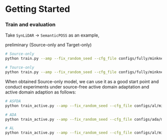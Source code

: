# Getting Started

### Train and evaluation

Take `SynLiDAR` → `SemanticPOSS` as an example,

preliminary (Source-only and Target-only)
```bash
# Source-only
python train.py --amp --fix_random_seed --cfg_file configs/fully/minknet/syn2poss_src.yaml

# Tource-only
python train.py --amp --fix_random_seed --cfg_file configs/fully/minknet/syn2poss_tgt.yaml

```

When obtained Source-only model, we can use it as a good start point and conduct experiments under source-free active domain adaptation and active domain adaption as follows:

```bash
# ASFDA
python train_active.py --amp --fix_random_seed --cfg_file configs/al/minknet/syn2poss.yaml --init_model_ckp "/path_to_synlidar2kitti_sourceonly_checkpoint/ckp/checkpoint_epoch_10.pth" --set ACTIVE.ACTIVE_METHOD VCD

# ADA  
python train_active.py --amp --fix_random_seed --cfg_file configs/ada/minknet/syn2poss.yaml --init_model_ckp "/path_to_synlidar2kitti_sourceonly_checkpoint/ckp/checkpoint_epoch_10.pth" --set ACTIVE.ACTIVE_METHOD VCD

# AL
python train_active.py --amp --fix_random_seed --cfg_file configs/al/minknet/syn2poss.yaml --set ACTIVE.ACTIVE_METHOD VCD     
```